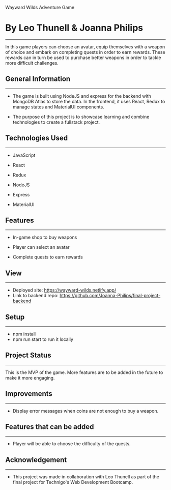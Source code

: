 Wayward Wilds Adventure Game

By Leo Thunell & Joanna Philips
============================

* * *

In this game players can choose an avatar, equip themselves with a weapon of choice and embark on completing quests in order to earn rewards. These rewards can in turn be used to purchase better weapons in order to tackle more difficult challenges.

General Information
-------------------

* * *

*   The game is built using NodeJS and express for the backend with MongoDB Atlas to store the data. In the frontend, it uses React, Redux to manage states and MaterialUI components.

*   The purpose of this project is to showcase learning and combine technologies to create a fullstack project.

Technologies Used
-----------------

* * *

*   JavaScript

*   React

*   Redux

*   NodeJS

*   Express

*   MaterialUI


Features
--------

* * *

*   In-game shop to buy weapons

*   Player can select an avatar

*   Complete quests to earn rewards

View
-----

* * *

*   Deployed site: https://wayward-wilds.netlify.app/ 
*   Link to backend repo: https://github.com/Joanna-Philips/final-project-backend

Setup
-----

* * *

*   npm install 
*   npm run start to run it locally

Project Status
--------------

* * *

This is the MVP of the game. More features are to be added in the future to make it more engaging.

Improvements
------------

* * *

*   Display error messages when coins are not enough to buy a weapon.

Features that can be added
--------------------------

* * *

*   Player will be able to choose the difficulty of the quests.

Acknowledgement
---------------

* * *

*   This project was made in collaboration with Leo Thunell as part of the final project for Technigo's Web Development Bootcamp.